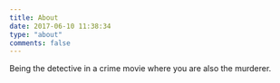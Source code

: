 ```yaml
---
title: About
date: 2017-06-10 11:38:34
type: "about"
comments: false
---
```


Being the detective in a crime movie where you are also the murderer.
